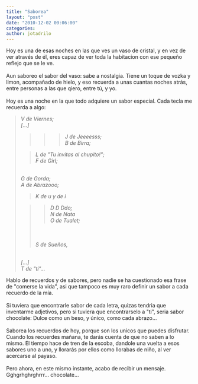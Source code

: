 ```yaml
---
title: "Saborea"
layout: "post"
date: "2010-12-02 00:06:00"
categories: 
author: jotadrilo
---
```


<div class="css-full-post-content js-full-post-content">
Hoy es una de esas noches en las que ves un vaso de cristal, y en vez de ver através de él, eres capaz de ver toda la habitacion con ese pequeño reflejo que se le ve.<br /><br />Aun saboreo el sabor del vaso: sabe a nostalgia. Tiene un toque de vozka y limon, acompañado de hielo, y eso recuerda a unas cuantas noches atrás, entre personas a las que qiero, entre tú, y yo.<br /><br />Hoy es una noche en la que todo adquiere un sabor especial. Cada tecla me recuerda a algo: <blockquote><span style="font-style:italic;">V de Viernes; <br />[...]<br /><blockquote><blockquote><blockquote>J de Jeeeesss; <br />B de Birra; </blockquote></blockquote></blockquote><blockquote>L de "Tu invitas al chupito!"; <br />F de Girl;</blockquote><br />G de Gorda; <br />A de Abrazooo; <br /><blockquote>K de u y de i</blockquote><blockquote><blockquote>D D Ddo;<br />N de Nata<br />O de Tualet;</blockquote><br /><br />S de Sueños, </blockquote><br />[...]<br />T de "ti"...</span></blockquote> Hablo de recuerdos y de sabores, pero nadie se ha cuestionado esa frase de "comerse la vida", asi que tampoco es muy raro definir un sabor a cada recuerdo de la mía.<br /><br />Si tuviera que encontrarle sabor de cada letra, quizas tendria que inventarme adjetivos, pero si tuviera que encontrarselo a "ti", seria sabor chocolate: Dulce como un beso, y único, como cada abrazo...<br /><br />Saborea los recuerdos de hoy, porque son los unicos que puedes disfrutar. Cuando los recuerdes mañana, te darás cuenta de que no saben a lo mismo. El tiempo hace de tren de la escoba, dandole una vuelta a esos sabores uno a uno, y llorarás por ellos como llorabas de niño, al ver acercarse al payaso.<br /><br />Pero ahora, en este mismo instante, acabo de recibir un mensaje. Gghgrhghrghrrr... chocolate...
</div>